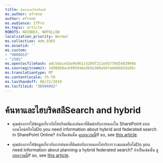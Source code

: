 ```yaml
---
title: ค้นหาและไฮบริดสลี
ms.author: efrene
author: efrene
ms.audience: ITPro
ms.topic: article
ROBOTS: NOINDEX, NOFOLLOW
localization_priority: Normal
ms.collection: Adm_O365
ms.assetid: ''
ms.custom:
- "9000653"
- "2505"
ms.openlocfilehash: adc5dace5da9e9b1c52697211e5b770d5483994b
ms.sourcegitcommit: 1d98db8acb9959aba3b5e308a567ade6b62da56c
ms.translationtype: MT
ms.contentlocale: th-TH
ms.lasthandoff: 08/22/2019
ms.locfileid: "36504842"
---
```

# <a name="search-and-hybrid"></a><span data-ttu-id="da47b-102">ค้นหาและไฮบริดสลี</span><span class="sxs-lookup"><span data-stu-id="da47b-102">Search and hybrid</span></span>

- <span data-ttu-id="da47b-103">คุณต้องการให้ข้อมูลเกี่ยวกับไฮบริดสลีและค้นหาที่ติดต่อกับภายนอกใน SharePoint แบบออนไลน์หรือไม่</span><span class="sxs-lookup"><span data-stu-id="da47b-103">Do you need information about hybrid and federated search in SharePoint Online?</span></span> <span data-ttu-id="da47b-104">ถ้าเป็นเช่นนั้น ดู[บทความนี้](https://docs.microsoft.com/sharepoint/hybrid/hybrid-search-in-sharepoint)</span><span class="sxs-lookup"><span data-stu-id="da47b-104">If so, see [this article](https://docs.microsoft.com/sharepoint/hybrid/hybrid-search-in-sharepoint).</span></span>

- <span data-ttu-id="da47b-105">คุณต้องการให้ข้อมูลเกี่ยวกับการค้นหาที่ติดต่อกับภายนอกไฮบริการวางแผนหรือไม่</span><span class="sxs-lookup"><span data-stu-id="da47b-105">Do you need information about planning a hybrid federated search?</span></span>  <span data-ttu-id="da47b-106">ถ้าเป็นเช่นนั้น ดู[บทความนี้](https://docs.microsoft.com/sharepoint/hybrid/plan-hybrid-federated-search)</span><span class="sxs-lookup"><span data-stu-id="da47b-106">If so, see [this article](https://docs.microsoft.com/sharepoint/hybrid/plan-hybrid-federated-search).</span></span>



